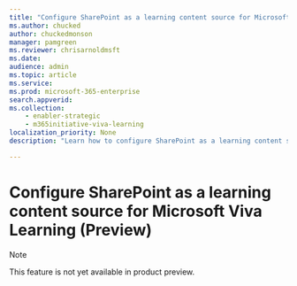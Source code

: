 ```yaml
---
title: "Configure SharePoint as a learning content source for Microsoft Viva Learning (Preview)"
ms.author: chucked
author: chuckedmonson
manager: pamgreen
ms.reviewer: chrisarnoldmsft
ms.date: 
audience: admin
ms.topic: article
ms.service: 
ms.prod: microsoft-365-enterprise
search.appverid: 
ms.collection: 
    - enabler-strategic
    - m365initiative-viva-learning
localization_priority: None
description: "Learn how to configure SharePoint as a learning content source for Microsoft Viva Learning (Preview)."

---
```


# Configure SharePoint as a learning content source for Microsoft Viva Learning (Preview)

> [!NOTE]
> This feature is not yet available in product preview.

<!---

You can configure SharePoint as a learning content source to make your organization's own content available in Viva Learning (Preview).

## Overview

The knowledge admin (or global administrator) provides a site URL to where the Learning Service can create an empty centralized location—the Learning App Content Repository—in the form of a structured SharePoint list. This list can be used by your organization to house links to cross-company SharePoint folders that contain learning content. Admins are responsible for collecting and curating a list of URLs for folders. These folders should only include content that can be made available in Viva Learning (Preview).

Viva Learning (Preview) supports the following document types:

- Word, PowerPoint, Excel, PDF
- Audio (.m4a)
- Video (.mov, .mp4, .avi)

For more information, see [SharePoint limits](/office365/servicedescriptions/sharepoint-online-service-description/sharepoint-online-limits?redirectSourcePath=%252farticle%252fSharePoint-Online-limits-8f34ff47-b749-408b-abc0-b605e1f6d498). 

## Permissions

Document library folder URLs can be collected from any SharePoint site in the organization. Viva Learning (Preview) follows all existing content permissions. Therefore, only content for which a user has permission to access is searchable and visible within Viva Learning (Preview). Any content within these folders will be searchable, but only content to which the individual employee has permissions can be used.

Content deletion from your organization’s repository is not currently supported.

To remove unintentionally surfaced content, follow these steps:

1. To restrict access to the document library, select the **Show actions** option, and then select **Manage access**.

     ![Document library page in SharePoint showing Show actions option with Manage access highligted.](../media/learning/learning-sharepoint-permissions2.png)

2. Delete the original document within the document library.

For more information, see [Sharing and permissions in the SharePoint modern experience](/sharepoint/modern-experience-sharing-permissions). 

## Learning Service

The Learning Service uses the provided folder URLs to get metadata from all content stored in those folders. Within 24 hours of supplying the folder URL in the centralized repository, employees can search for and use your organization’s content within Viva Learning (Preview). All changes to content, including updated metadata and permissions, will also be applied in the Learning Service within 24 hours.

## Configure SharePoint as a source

You must be a Microsoft 365 global administrator, SharePoint administrator, or knowledge admin to perform these tasks.

To configure SharePoint as a learning content sources in for Viva Learning (Preview), follow these steps:

1. In the left navigation of the Microsoft 365 admin center, go to **Settings** > **Org settings**.
 
2. On the **Org settings** page, on the **Services** tab, select **Viva Learning (Preview)**.

     ![Settings page in the Microsoft 365 admin center showing Viva Learning listed.](../media/learning/learning-sharepoint-configure1.png)

3. On the **Viva Learning (Preview)** panel, under SharePoint, provides the site URL to the SharePoint site where you want Viva Learning (Preview) to create a centralized repository.

     ![Learning panel in the Microsoft 365 admin center showing SharePoint selected.](../media/learning/learning-sharepoint-configure2.png)

4. A SharePoint list is created automatically within the provided SharePoint site.

     ![Newly created SharePoint list within the SharePoint site.](../media/learning/learning-sharepoint-configure3.png)

     In the left navigation of the SharePoint site, select **Site contents** > **Learning App Content Repository**. 

     ![SharePoint list showing the Site contents navigation and the Learning App Content Repository section.](../media/learning/learning-sharepoint-configure4.png) 

5. On the **Learning App Content Repository** page, populate the SharePoint list with URLs to the learning content folders.

   1. Select **New** to view the **New item** panel. 

       ![Learning Content Repository page in SharePoint showing the New option.](../media/learning/learning-sharepoint-configure5.png)
 
   2. On the **New item** panel, in the **Title** field, add a directory name of your choice. In the **Folder URL** field, add the URL to the learning content folder. Select **Save**.

       ![New item panel in SharePoint showing the Title and Folder URL fields.](../media/learning/learning-sharepoint-configure6.png)

   3. The **Learning App Content Repository** page is updated with the new learning content.

       ![Learning Content Repository page in SharePoint showing the updated information.](../media/learning/learning-sharepoint-configure7.png)

> [!NOTE]
> To allow for broader access to the Learning App Content Repository, a link to the list soon will be available in the Viva Learning (Preview) interface where users can request access and ultimately help populate the list. Site owners and global administrators will be required to grant access to the list. Access is specific to the list only and does not apply to the site where the list is stored. For more information, see [Provide your own organization's content](#provide-your-own-organizations-content) later in this article.

### Folder URL document library curation

Default metadata (such as modified date, created by, document name, content type, and organization name) is automatically pulled into Viva Learning (Preview) by the Microsoft Graph API.
 
To improve overall discovery and search relevance of the content, we recommend adding a **Description** column.

To add a **Description** column to the document library page, follow these steps:

1. On the **Documents** page, select **Add column**.

2. Select the **Show actions** option, and then select **Single line of text**.

     ![Documents page in SharePoint showing the Show actions options with Single line of text highlighted.](../media/learning/learning-sharepoint-curation1.png)

3. On the **Create a column** panel, in the **Name** field, add a descriptive name for the column. Select **Save**.

     ![Create a column panel in SharePoint showing the Name and other fields.](../media/learning/learning-sharepoint-curation2.png)
 
4. On the **Documents** page, in the **Description** column, add custom descriptions for each item. If no description is supplied, Viva Learning (Preview) will provide a default message that highlights the content as being from your own SharePoint library. 

     ![Documents page in SharePoint showing the descriptions in the Description column.](../media/learning/learning-sharepoint-curation3.png)
 
### Provide your own organization's content

Knowledge admins can access their organization’s Learning App Content Repository in SharePoint, where they can provide references to cross-organization document libraries. Content within these libraries will be then surfaced as learning content in Viva Learning (Preview).

1. In Viva Learning (Preview), select **More options** (**...**), and then select **Settings**.

     ![SharePoint library page showing the More options and Settings option.](../media/learning/learning-sharepoint-library-1.png)
  
2. Under **Settings**, select **Permissions**.

     ![Settings option page in SharePoint showing the Permissions and Check access options.](../media/learning/learning-sharepoint-library-2.png)

3. Select **Check access** to connect to your organization’s centralized library.

--->
